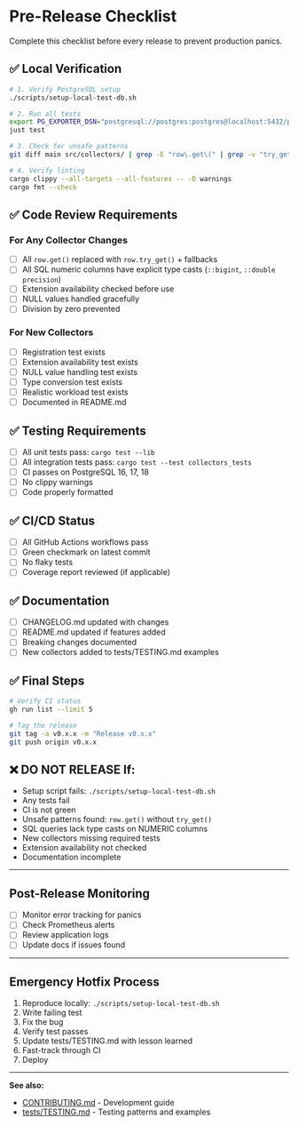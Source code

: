 # Pre-Release Checklist

Complete this checklist before every release to prevent production panics.

## ✅ Local Verification

```bash
# 1. Verify PostgreSQL setup
./scripts/setup-local-test-db.sh

# 2. Run all tests
export PG_EXPORTER_DSN="postgresql://postgres:postgres@localhost:5432/postgres"
just test

# 3. Check for unsafe patterns
git diff main src/collectors/ | grep -E "row\.get\(" | grep -v "try_get" || echo "✓ No unsafe row.get()"

# 4. Verify linting
cargo clippy --all-targets --all-features -- -D warnings
cargo fmt --check
```

## ✅ Code Review Requirements

### For Any Collector Changes

- [ ] All `row.get()` replaced with `row.try_get()` + fallbacks
- [ ] All SQL numeric columns have explicit type casts (`::bigint`, `::double precision`)
- [ ] Extension availability checked before use
- [ ] NULL values handled gracefully
- [ ] Division by zero prevented

### For New Collectors

- [ ] Registration test exists
- [ ] Extension availability test exists  
- [ ] NULL value handling test exists
- [ ] Type conversion test exists
- [ ] Realistic workload test exists
- [ ] Documented in README.md

## ✅ Testing Requirements

- [ ] All unit tests pass: `cargo test --lib`
- [ ] All integration tests pass: `cargo test --test collectors_tests`
- [ ] CI passes on PostgreSQL 16, 17, 18
- [ ] No clippy warnings
- [ ] Code properly formatted

## ✅ CI/CD Status

- [ ] All GitHub Actions workflows pass
- [ ] Green checkmark on latest commit
- [ ] No flaky tests
- [ ] Coverage report reviewed (if applicable)

## ✅ Documentation

- [ ] CHANGELOG.md updated with changes
- [ ] README.md updated if features added
- [ ] Breaking changes documented
- [ ] New collectors added to tests/TESTING.md examples

## ✅ Final Steps

```bash
# Verify CI status
gh run list --limit 5

# Tag the release
git tag -a v0.x.x -m "Release v0.x.x"
git push origin v0.x.x
```

## ❌ DO NOT RELEASE If:

- Setup script fails: `./scripts/setup-local-test-db.sh`
- Any tests fail
- CI is not green
- Unsafe patterns found: `row.get()` without `try_get()`
- SQL queries lack type casts on NUMERIC columns
- New collectors missing required tests
- Extension availability not checked
- Documentation incomplete

---

## Post-Release Monitoring

- [ ] Monitor error tracking for panics
- [ ] Check Prometheus alerts
- [ ] Review application logs
- [ ] Update docs if issues found

---

## Emergency Hotfix Process

1. Reproduce locally: `./scripts/setup-local-test-db.sh`
2. Write failing test
3. Fix the bug
4. Verify test passes
5. Update tests/TESTING.md with lesson learned
6. Fast-track through CI
7. Deploy

---

**See also:**
- [CONTRIBUTING.md](CONTRIBUTING.md) - Development guide
- [tests/TESTING.md](tests/TESTING.md) - Testing patterns and examples
